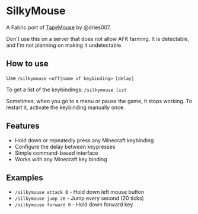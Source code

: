 # SilkyMouse

A Fabric port of [TapeMouse](https://github.com/dries007/TapeMouse) by @dries007.

Don't use this on a server that does not allow AFK farming.
It is detectable, and I'm not planning on making it undetectable.

## How to use

Use `/silkymouse <off|name of keybinding> [delay]`

To get a list of the keybindings: `/silkymouse list`

Sometimes, when you go to a menu or pause the game, it stops working.
To restart it, activate the keybinding manually once.

## Features

- Hold down or repeatedly press any Minecraft keybinding
- Configure the delay between keypresses
- Simple command-based interface
- Works with any Minecraft key binding

## Examples

- `/silkymouse attack 0` - Hold down left mouse button
- `/silkymouse jump 20` - Jump every second (20 ticks)
- `/silkymouse forward 0` - Hold down forward key